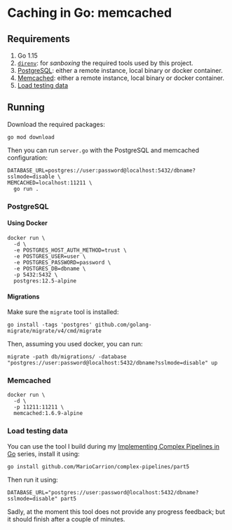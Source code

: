 # Caching in Go: memcached

## Requirements

1. Go 1.15
1. [`direnv`](https://mariocarrion.com/2020/11/20/golang-go-tool-direnv.html): for _sanboxing_ the required tools used by this project.
1. [PostgreSQL](#postgresql): either a remote instance, local binary or docker container.
1. [Memcached](#memcached): either a remote instance, local binary or docker container.
1. [Load testing data](#load-testing-data)

## Running

Download the required packages:

```
go mod download
```

Then you can run `server.go` with the PostgreSQL and memcached configuration:

```
DATABASE_URL=postgres://user:password@localhost:5432/dbname?sslmode=disable \
MEMCACHED=localhost:11211 \
  go run .
```

### PostgreSQL

#### Using Docker

```
docker run \
  -d \
  -e POSTGRES_HOST_AUTH_METHOD=trust \
  -e POSTGRES_USER=user \
  -e POSTGRES_PASSWORD=password \
  -e POSTGRES_DB=dbname \
  -p 5432:5432 \
  postgres:12.5-alpine
```

#### Migrations

Make sure the `migrate` tool is installed:

```
go install -tags 'postgres' github.com/golang-migrate/migrate/v4/cmd/migrate
```

Then, assuming you used docker, you can run:

```
migrate -path db/migrations/ -database "postgres://user:password@localhost:5432/dbname?sslmode=disable" up
```

### Memcached

```
docker run \
  -d \
  -p 11211:11211 \
  memcached:1.6.9-alpine
```

### Load testing data

You can use the tool I build during my [Implementing Complex Pipelines in Go](https://mariocarrion.com/2020/08/27/go-implementing-complex-pipelines-part-5.html) series, install it using:

```
go install github.com/MarioCarrion/complex-pipelines/part5
```

Then run it using:

```
DATABASE_URL="postgres://user:password@localhost:5432/dbname?sslmode=disable" part5
```

Sadly, at the moment this tool does not provide any progress feedback; but it should finish after a couple of minutes.
